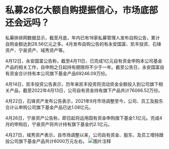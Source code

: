 # 私募28亿大额自购提振信心，市场底部还会远吗？

私募排排网数据显示，截至月底，年内已有18家私募管理人发布自购公告，累计自购金额达到28.56亿元之多。4月发布自购公告的有永安国富、凯丰投资、石锋资产、宁泉资产、域秀资产等。

4月12日，永安国富公告称，截至4月11日，已完成1亿元自有资金申购本公司基金产品的相关工作，自申购之日起持有期限将不少于一年。截至公告日，永安国富自有资金合计持有本公司旗下基金产品69246.09万份。

4月14日，凯丰投资公告表示，历年来凯丰投资将流动资金全额投入到公司旗下相关产品，截至2022年4月13日，公司自有资金持有旗下产品共计76066.52万份。

4月22日，石锋资产发布公告表示，2021年9月市场调整至今，公司、员工及股东合计认申购公司旗下基金产品已达1.08亿元。

4月26日，宁泉资产公告称，即日起将运用固有资金申购旗下基金1.1亿元。完成4月的申购后，宁泉资产将共计持有旗下基金约2.1亿元。

4月27日，域秀资产表示，自市场调整以来，公司自有资金、股东、及员工增持跟投公司旗下基金产品共计6000万元左右。
![图片注释](http://storage-uqer.datayes.com/6245aa787bf0370166768fd0/5b6cbbcc-cc45-11ec-a76f-0242ac140002)